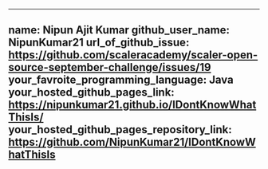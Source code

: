 
---
name: Nipun Ajit Kumar
github_user_name: NipunKumar21
url_of_github_issue: https://github.com/scaleracademy/scaler-open-source-september-challenge/issues/19
your_favroite_programming_language: Java
your_hosted_github_pages_link: https://nipunkumar21.github.io/IDontKnowWhatThisIs/
your_hosted_github_pages_repository_link: https://github.com/NipunKumar21/IDontKnowWhatThisIs
---

